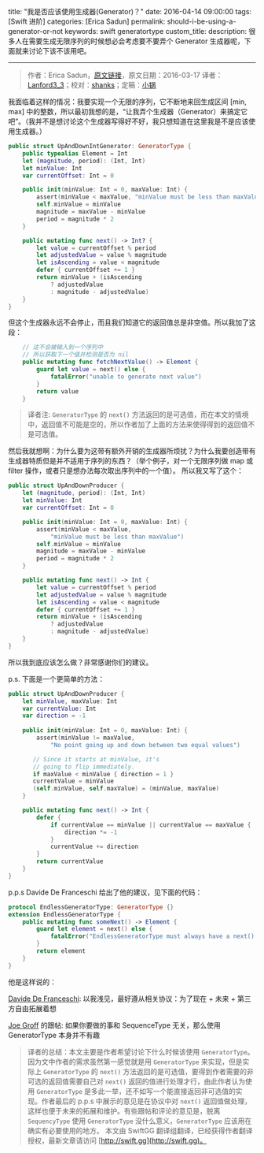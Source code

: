 title: "我是否应该使用生成器(Generator)？"
date: 2016-04-14 09:00:00
tags: [Swift 进阶]
categories: [Erica Sadun]
permalink: should-i-be-using-a-generator-or-not
keywords: swift generatortype
custom_title: 
description: 很多人在需要生成无限序列的时候想必会考虑要不要弄个 Generator 生成器呢，下面就来讨论下该不该用吧。

---
> 作者：Erica Sadun，[原文链接](http://ericasadun.com/2016/03/17/should-i-be-using-a-generator-or-not/)，原文日期：2016-03-17
> 译者：[Lanford3_3](http://lanfordcai.github.io)；校对：[shanks](http://codebuild.me/)；定稿：[小锅](http://www.swiftyper.com)
  







<!--此处开始正文-->

我面临着这样的情况：我要实现一个无限的序列，它不断地来回生成区间 [min, max] 中的整数，所以最初我想的是，“让我弄个生成器（Generator）来搞定它吧”。（我并不是想讨论这个生成器写得好不好，我只想知道在这里我是不是应该使用生成器。）

<!-- more -->

```swift
public struct UpAndDownIntGenerator: GeneratorType {
    public typealias Element = Int
    let (magnitude, period): (Int, Int)
    let minValue: Int
    var currentOffset: Int = 0

    public init(minValue: Int = 0, maxValue: Int) {
        assert(minValue < maxValue, "minValue must be less than maxValue")
        self.minValue = minValue
        magnitude = maxValue - minValue
        period = magnitude * 2
    }

    public mutating func next() -> Int? {
        let value = currentOffset % period
        let adjustedValue = value % magnitude
        let isAscending = value < magnitude
        defer { currentOffset += 1 }
        return minValue + (isAscending
            ? adjustedValue
            : magnitude - adjustedValue)
    }
}
```

但这个生成器永远不会停止，而且我们知道它的返回值总是非空值。所以我加了这段：

```swift
    // 这不会被输入到一个序列中
    // 所以获取下一个值并检测是否为 nil
    public mutating func fetchNextValue() -> Element {
        guard let value = next() else {
            fatalError("unable to generate next value")
        }
        return value
    }
```

> 译者注: `GeneratorType` 的 `next()` 方法返回的是可选值，而在本文的情境中，返回值不可能是空的，所以作者加了上面的方法来使得得到的返回值不是可选值。

然后我就想啊：为什么要为这带有额外开销的生成器所烦扰？为什么我要创造带有生成器特质但是并不适用于序列的东西？（举个例子，对一个无限序列做 map 或 filter 操作，或者只是想办法每次取出序列中的一个值）。 所以我又写了这个：

```swift
public struct UpAndDownProducer {
    let (magnitude, period): (Int, Int)
    let minValue: Int
    var currentOffset: Int = 0

    public init(minValue: Int = 0, maxValue: Int) {
        assert(minValue < maxValue, 
            "minValue must be less than maxValue") 
        self.minValue = minValue 
        magnitude = maxValue - minValue 
        period = magnitude * 2 
    }

    public mutating func next() -> Int {
        let value = currentOffset % period
        let adjustedValue = value % magnitude
        let isAscending = value < magnitude
        defer { currentOffset += 1 }
        return minValue + (isAscending 
            ? adjustedValue 
            : magnitude - adjustedValue)
    } 
}
```

所以我到底应该怎么做？非常感谢你们的建议。

p.s. 下面是一个更简单的方法：

```swift
public struct UpAndDownProducer {
    let minValue, maxValue: Int
    var currentValue: Int
    var direction = -1
    
    public init(minValue: Int = 0, maxValue: Int) {
        assert(minValue != maxValue,
            "No point going up and down between two equal values")

       // Since it starts at minValue, it's
       // going to flip immediately.
       if maxValue < minValue { direction = 1 }
       currentValue = minValue 
       (self.minValue, self.maxValue) = (minValue, maxValue) 
    } 

    public mutating func next() -> Int {
        defer {
            if currentValue == minValue || currentValue == maxValue {
                direction *= -1
            }
            currentValue += direction
        }
        return currentValue
    }
}
```

p.p.s Davide De Franceschi 给出了他的建议，见下面的代码：

```swift
protocol EndlessGeneratorType: GeneratorType {}
extension EndlessGeneratorType {
    public mutating func someNext() -> Element {
        guard let element = next() else { 
            fatalError("EndlessGeneratorType must always have a next() element") 
        }
        return element
    }
}
```

他是这样说的：

[Davide De Franceschi](https://twitter.com/DeFrenZ?ref_src=twsrc%5Etfw): 以我浅见，最好遵从相关协议：为了现在 + 未来 + 第三方自由拓展着想

[Joe Groff](https://twitter.com/jckarter?ref_src=twsrc%5Etfw) 的跟帖: 如果你要做的事和 SequenceType 无关，那么使用 GeneratorType 本身并不有趣


> 译者的总结：本文主要是作者希望讨论下什么时候该使用 `GeneratorType`。因为文中作者的需求虽然第一感觉就是用 `GeneratorType` 来实现，但是实际上 `GeneratorType` 的 `next()` 方法返回的是可选值，要得到作者需要的非可选的返回值需要自己对 `next()` 返回的值进行处理才行，由此作者认为使用 `GeneratorType` 是多此一举，还不如写一个能直接返回非可选值的实现。作者最后的 p.p.s 中展示的意见是在协议中对 `next()` 返回值做处理，这样也便于未来的拓展和维护。有些跟帖和评论的意见是，脱离 `SequencyType` 使用 `GeneratorType` 没什么意义，`GeneratorType` 应该用在确实有必要使用的地方。
> 本文由 SwiftGG 翻译组翻译，已经获得作者翻译授权，最新文章请访问 [http://swift.gg](http://swift.gg)。